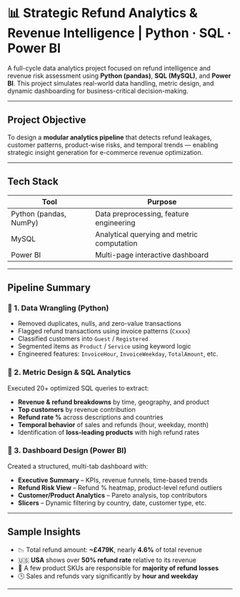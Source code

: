 # 📊 Strategic Refund Analytics & Revenue Intelligence | Python · SQL · Power BI

A full-cycle data analytics project focused on refund intelligence and revenue risk assessment using **Python (pandas)**, **SQL (MySQL)**, and **Power BI**. This project simulates real-world data handling, metric design, and dynamic dashboarding for business-critical decision-making.

---

## Project Objective

To design a **modular analytics pipeline** that detects refund leakages, customer patterns, product-wise risks, and temporal trends — enabling strategic insight generation for e-commerce revenue optimization.

---

## Tech Stack

| Tool          | Purpose                                      |
|---------------|----------------------------------------------|
| Python (pandas, NumPy) | Data preprocessing, feature engineering |
| MySQL         | Analytical querying and metric computation   |
| Power BI      | Multi-page interactive dashboard             |

---

## Pipeline Summary

### 🔹 1. Data Wrangling (Python)
- Removed duplicates, nulls, and zero-value transactions
- Flagged refund transactions using invoice patterns (`Cxxxx`)
- Classified customers into `Guest` / `Registered`
- Segmented items as `Product` / `Service` using keyword logic
- Engineered features: `InvoiceHour`, `InvoiceWeekday`, `TotalAmount`, etc.

### 🔹 2. Metric Design & SQL Analytics
Executed 20+ optimized SQL queries to extract:

- **Revenue & refund breakdowns** by time, geography, and product
- **Top customers** by revenue contribution
- **Refund rate %** across descriptions and countries
- **Temporal behavior** of sales and refunds (hour, weekday, month)
- Identification of **loss-leading products** with high refund rates

### 🔹 3. Dashboard Design (Power BI)
Created a structured, multi-tab dashboard with:

- **Executive Summary** – KPIs, revenue funnels, time-based trends
- **Refund Risk View** – Refund % heatmap, product-level refund outliers
- **Customer/Product Analytics** – Pareto analysis, top contributors
- **Slicers** – Dynamic filtering by country, date, customer type, etc.

---

## Sample Insights

- 📉 Total refund amount: **~£479K**, nearly **4.6%** of total revenue
- 🇺🇸 **USA** shows over **50% refund rate** relative to its revenue
- 🔄 A few product SKUs are responsible for **majority of refund losses**
- 🕒 Sales and refunds vary significantly by **hour and weekday**

---


